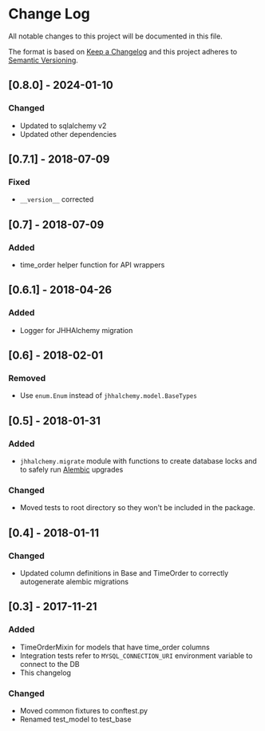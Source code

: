 # Change Log
All notable changes to this project will be documented in this file.

The format is based on [Keep a Changelog](http://keepachangelog.com/) 
and this project adheres to [Semantic Versioning](http://semver.org/).


## [0.8.0] - 2024-01-10
### Changed
- Updated to sqlalchemy v2
- Updated other dependencies

## [0.7.1] - 2018-07-09
### Fixed
- `__version__` corrected

## [0.7] - 2018-07-09
### Added
- time_order helper function for API wrappers

## [0.6.1] - 2018-04-26
### Added
- Logger for JHHAlchemy migration

## [0.6] - 2018-02-01
### Removed
- Use `enum.Enum` instead of `jhhalchemy.model.BaseTypes`

## [0.5] - 2018-01-31
### Added
- `jhhalchemy.migrate` module with functions to create database locks and to safely run [Alembic](http://alembic.zzzcomputing.com/) upgrades

### Changed
- Moved tests to root directory so they won't be included in the package.

## [0.4] - 2018-01-11
### Changed
- Updated column definitions in Base and TimeOrder to correctly autogenerate alembic migrations

## [0.3] - 2017-11-21
### Added
- TimeOrderMixin for models that have time_order columns
- Integration tests refer to `MYSQL_CONNECTION_URI` environment variable to connect to the DB
- This changelog

### Changed
- Moved common fixtures to conftest.py
- Renamed test_model to test_base
